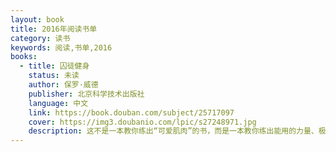 ```yaml
---
layout: book
title: 2016年阅读书单
category: 读书
keywords: 阅读,书单,2016
books:
  - title: 囚徒健身
    status: 未读
    author: 保罗·威德
    publisher: 北京科学技术出版社
    language: 中文
    link: https://book.douban.com/subject/25717097   
    cover: https://img3.doubanio.com/lpic/s27248971.jpg
    description: 这不是一本教你练出“可爱肌肉”的书，而是一本教你练出能用的力量、极限的力量、生存的力量的书。
---
```

